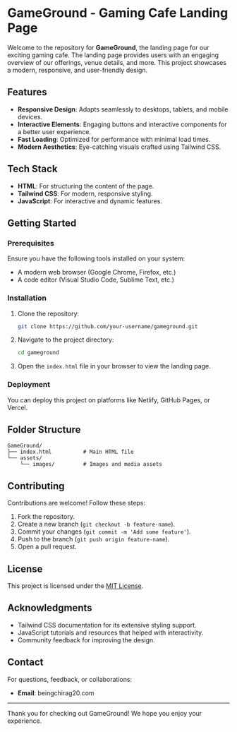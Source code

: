# GameGround - Gaming Cafe Landing Page

Welcome to the repository for **GameGround**, the landing page for our exciting gaming cafe. The landing page provides users with an engaging overview of our offerings, venue details, and more. This project showcases a modern, responsive, and user-friendly design.

## Features
- **Responsive Design**: Adapts seamlessly to desktops, tablets, and mobile devices.
- **Interactive Elements**: Engaging buttons and interactive components for a better user experience.
- **Fast Loading**: Optimized for performance with minimal load times.
- **Modern Aesthetics**: Eye-catching visuals crafted using Tailwind CSS.

## Tech Stack
- **HTML**: For structuring the content of the page.
- **Tailwind CSS**: For modern, responsive styling.
- **JavaScript**: For interactive and dynamic features.

## Getting Started

### Prerequisites
Ensure you have the following tools installed on your system:
- A modern web browser (Google Chrome, Firefox, etc.)
- A code editor (Visual Studio Code, Sublime Text, etc.)

### Installation
1. Clone the repository:
   ```bash
   git clone https://github.com/your-username/gameground.git
   ```
2. Navigate to the project directory:
   ```bash
   cd gameground
   ```
3. Open the `index.html` file in your browser to view the landing page.

### Deployment
You can deploy this project on platforms like Netlify, GitHub Pages, or Vercel.

## Folder Structure
```
GameGround/
├── index.html          # Main HTML file
└── assets/
    └── images/         # Images and media assets
```

## Contributing
Contributions are welcome! Follow these steps:
1. Fork the repository.
2. Create a new branch (`git checkout -b feature-name`).
3. Commit your changes (`git commit -m 'Add some feature'`).
4. Push to the branch (`git push origin feature-name`).
5. Open a pull request.

## License
This project is licensed under the [MIT License](LICENSE).

## Acknowledgments
- Tailwind CSS documentation for its extensive styling support.
- JavaScript tutorials and resources that helped with interactivity.
- Community feedback for improving the design.

## Contact
For questions, feedback, or collaborations:
- **Email**: beingchirag20.com
---

Thank you for checking out GameGround! We hope you enjoy your experience.
